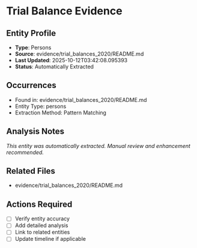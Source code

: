 # Trial Balance Evidence

## Entity Profile
- **Type**: Persons
- **Source**: evidence/trial_balances_2020/README.md
- **Last Updated**: 2025-10-12T03:42:08.095393
- **Status**: Automatically Extracted

## Occurrences
- Found in: evidence/trial_balances_2020/README.md
- Entity Type: persons
- Extraction Method: Pattern Matching

## Analysis Notes
*This entity was automatically extracted. Manual review and enhancement recommended.*

## Related Files
- evidence/trial_balances_2020/README.md

## Actions Required
- [ ] Verify entity accuracy
- [ ] Add detailed analysis
- [ ] Link to related entities
- [ ] Update timeline if applicable
